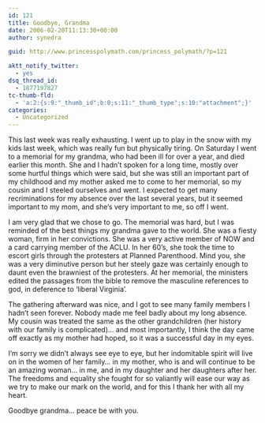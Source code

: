 ```yaml
---
id: 121
title: Goodbye, Grandma
date: 2006-02-20T11:13:30+00:00
author: synedra

guid: http://www.princesspolymath.com/princess_polymath/?p=121

aktt_notify_twitter:
  - yes
dsq_thread_id:
  - 1877197827
tc-thumb-fld:
  - 'a:2:{s:9:"_thumb_id";b:0;s:11:"_thumb_type";s:10:"attachment";}'
categories:
  - Uncategorized
---
```

This last week was really exhausting. I went up to play in the snow with my kids last week, which was really fun but physically tiring. On Saturday I went to a memorial for my grandma, who had been ill for over a year, and died earlier this month. She and I hadn&#8217;t spoken for a long time, mostly over some hurtful things which were said, but she was still an important part of my childhood and my mother asked me to come to her memorial, so my cousin and I steeled ourselves and went. I expected to get many recriminations for my absence over the last several years, but it seemed important to my mom, and she&#8217;s very important to me, so off I went.
  
I am very glad that we chose to go. The memorial was hard, but I was reminded of the best things my grandma gave to the world. She was a fiesty woman, firm in her convictions. She was a very active member of NOW and a card carrying member of the ACLU. In her 60&#8217;s, she took the time to escort girls through the protesters at Planned Parenthood. Mind you, she was a very diminutive person but her steely gaze was certainly enough to daunt even the brawniest of the protesters. At her memorial, the ministers edited the passages from the bible to remove the masculine references to god, in deference to &#8216;liberal Virginia&#8217;.
  
The gathering afterward was nice, and I got to see many family members I hadn&#8217;t seen forever. Nobody made me feel badly about my long absence. My cousin was treated the same as the other grandchildren (her history with our family is complicated)&#8230; and most importantly, I think the day came off exactly as my mother had hoped, so it was a successful day in my eyes.
  
I&#8217;m sorry we didn&#8217;t always see eye to eye, but her indomitable spirit will live on in the women of her family&#8230; in my mother, who is and will continue to be an amazing woman&#8230; in me, and in my daughter and her daughters after her. The freedoms and equality she fought for so valiantly will ease our way as we try to make our mark on the world, and for this I thank her with all my heart.
  
Goodbye grandma&#8230; peace be with you.